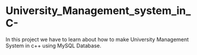 # University_Management_system_in_C-
In this project we have to learn about how to make University Management System in c++ using MySQL Database.
